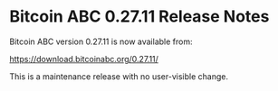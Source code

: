 # Bitcoin ABC 0.27.11 Release Notes

Bitcoin ABC version 0.27.11 is now available from:

  <https://download.bitcoinabc.org/0.27.11/>

This is a maintenance release with no user-visible change.
